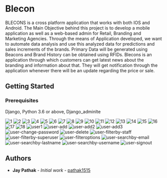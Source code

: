 # Blecon

BLECONS is a cross platform application that works with both IOS and Android. The Main Objective behind this project is to develop a mobile application as well as a web-based admin for Retail, Branding and Marketing Agencies. Through the means of Application developed, we want to automate data analysis and use this analyzed data for predictions and sales increments of the brands. Primary Data will be generated using Beacons and Brand History can be obtained using RFIDs.
Blecons is an application through which customers can get latest news about the branding and information about that. They will get notification through the application whenever there will be an update regarding the price or sale.


## Getting Started



### Prerequisites

Django,
Python 3.6 or above,
Django_adminlte


![1](https://user-images.githubusercontent.com/52605767/86778259-cd866680-c077-11ea-9144-3b46517766fc.png)
![2](https://user-images.githubusercontent.com/52605767/86778262-ceb79380-c077-11ea-9481-0e73a67130d9.png)
![3](https://user-images.githubusercontent.com/52605767/86778263-cf502a00-c077-11ea-9adc-19160acfd7cc.png)
![4](https://user-images.githubusercontent.com/52605767/86778265-cf502a00-c077-11ea-8c2b-2013810d03a8.png)
![5](https://user-images.githubusercontent.com/52605767/86778266-cfe8c080-c077-11ea-9564-15c20be56672.png)
![6](https://user-images.githubusercontent.com/52605767/86778267-d0815700-c077-11ea-82da-de3a3a91c2ce.png)
![7](https://user-images.githubusercontent.com/52605767/86778272-d0815700-c077-11ea-9d48-a2f9ea907fd5.png)
![8](https://user-images.githubusercontent.com/52605767/86778273-d119ed80-c077-11ea-8480-2446ba087819.png)
![9](https://user-images.githubusercontent.com/52605767/86778277-d119ed80-c077-11ea-9d3f-2e86d2f29666.png)
![10](https://user-images.githubusercontent.com/52605767/86778278-d1b28400-c077-11ea-8ae0-feae0ff56cb8.png)
![11](https://user-images.githubusercontent.com/52605767/86778279-d1b28400-c077-11ea-908c-9e51cd04d205.png)
![12](https://user-images.githubusercontent.com/52605767/86778280-d24b1a80-c077-11ea-97ec-a9206f52b809.png)
![13](https://user-images.githubusercontent.com/52605767/86778284-d2e3b100-c077-11ea-9f27-b4207fc6e5c9.png)
![14](https://user-images.githubusercontent.com/52605767/86778285-d2e3b100-c077-11ea-8d8c-8fceac8cad52.png)
![15](https://user-images.githubusercontent.com/52605767/86778286-d37c4780-c077-11ea-888b-812554a39cf3.png)
![16](https://user-images.githubusercontent.com/52605767/86778287-d37c4780-c077-11ea-9ef4-74a36b248de9.png)
![17](https://user-images.githubusercontent.com/52605767/86778290-d414de00-c077-11ea-947c-f392ddbc2924.png)
![18](https://user-images.githubusercontent.com/52605767/86778291-d414de00-c077-11ea-82fb-6d55c68505d8.png)
![user1](https://user-images.githubusercontent.com/52605767/86778295-d4ad7480-c077-11ea-8c3a-0fc477db7b78.png)
![user-add](https://user-images.githubusercontent.com/52605767/86778297-d4ad7480-c077-11ea-91cf-dc20691e48d1.png)
![user-add2](https://user-images.githubusercontent.com/52605767/86778300-d5460b00-c077-11ea-978d-b57155436b9c.png)
![user-add3](https://user-images.githubusercontent.com/52605767/86778301-d5dea180-c077-11ea-9985-2edc853beb08.png)
![user-change-password](https://user-images.githubusercontent.com/52605767/86778302-d5dea180-c077-11ea-8a09-976aeacad46c.png)
![user-delete](https://user-images.githubusercontent.com/52605767/86778303-d6773800-c077-11ea-8488-352cea233fee.png)
![user-filterby-staff](https://user-images.githubusercontent.com/52605767/86778305-d6773800-c077-11ea-9e52-c039b960fe35.png)
![user-filterby-superuser](https://user-images.githubusercontent.com/52605767/86778308-d70fce80-c077-11ea-91cc-4e6abed68644.png)
![user-filteroptions](https://user-images.githubusercontent.com/52605767/86778311-d7a86500-c077-11ea-9138-04da9f3cebe5.png)
![user-searchby-email](https://user-images.githubusercontent.com/52605767/86778315-d7a86500-c077-11ea-9830-51b91555d4e7.png)
![user-searchby-lastname](https://user-images.githubusercontent.com/52605767/86778317-d840fb80-c077-11ea-97ba-918530258e52.png)
![user-searchby-username](https://user-images.githubusercontent.com/52605767/86778318-d8d99200-c077-11ea-99f7-5490a59884a0.png)
![user-signout](https://user-images.githubusercontent.com/52605767/86778319-d8d99200-c077-11ea-85fc-ecae1c75b72a.png)
## Authors

* **Jay Pathak** - *Initial work* - [pathak1515](https://github.com/pathak1515)


